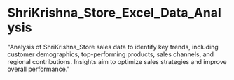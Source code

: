 # ShriKrishna_Store_Excel_Data_Analysis
"Analysis of ShriKrishna_Store sales data to identify key trends, including customer demographics, top-performing products, sales channels, and regional contributions. Insights aim to optimize sales strategies and improve overall performance."
